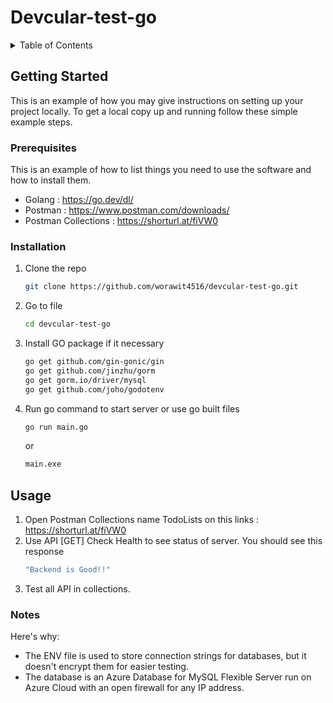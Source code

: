 # Devcular-test-go

<!-- TABLE OF CONTENTS -->
<details>
  <summary>Table of Contents</summary>
  <ol>
    <li>
      <a href="#getting-started">Getting Started</a>
      <ul>
        <li><a href="#prerequisites">Prerequisites</a></li>
        <li><a href="#installation">Installation</a></li>
      </ul>
    </li>
    <li><a href="#usage">Usage</a></li>
    <li><a href="#notes">Notes</a></li>
  </ol>
</details>

## Getting Started

This is an example of how you may give instructions on setting up your project locally.
To get a local copy up and running follow these simple example steps.

### Prerequisites

This is an example of how to list things you need to use the software and how to install them.

- Golang : https://go.dev/dl/
- Postman : https://www.postman.com/downloads/
- Postman Collections : https://shorturl.at/fiVW0

### Installation

1. Clone the repo
   ```sh
   git clone https://github.com/worawit4516/devcular-test-go.git
   ```
2. Go to file
   ```sh
   cd devcular-test-go
   ```
3. Install GO package if it necessary
   ```sh
   go get github.com/gin-gonic/gin
   go get github.com/jinzhu/gorm
   go get gorm.io/driver/mysql
   go get github.com/joho/godotenv
   ```
4. Run go command to start server or use go built files
   ```sh
   go run main.go
   ```
   or
   <br>
   ```sh
   main.exe
   ```

   
## Usage

1. Open Postman Collections name TodoLists on this links : https://shorturl.at/fiVW0
2. Use API [GET] Check Health to see status of server. You should see this response                           
   ```sh
   "Backend is Good!!" 
   ```
4. Test all API in collections.
    
### Notes
Here's why:
* The ENV file is used to store connection strings for databases, but it doesn't encrypt them for easier testing.
* The database is an Azure Database for MySQL Flexible Server run on Azure Cloud with an open firewall for any IP address.
